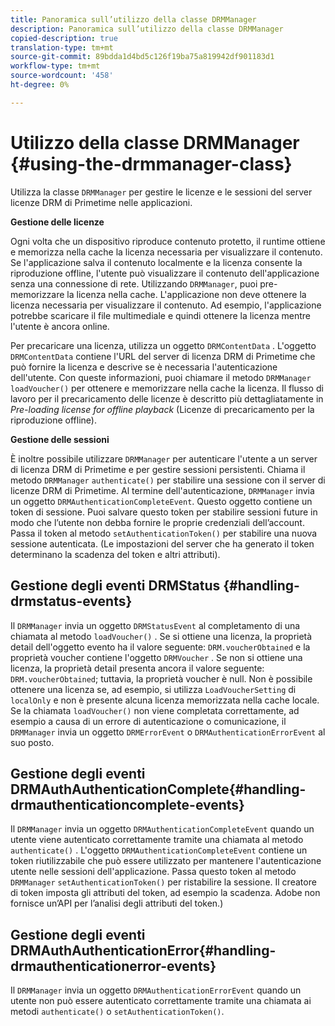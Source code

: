 ```yaml
---
title: Panoramica sull’utilizzo della classe DRMManager
description: Panoramica sull’utilizzo della classe DRMManager
copied-description: true
translation-type: tm+mt
source-git-commit: 89bdda1d4bd5c126f19ba75a819942df901183d1
workflow-type: tm+mt
source-wordcount: '458'
ht-degree: 0%

---
```



# Utilizzo della classe DRMManager {#using-the-drmmanager-class}

Utilizza la classe `DRMManager` per gestire le licenze e le sessioni del server licenze DRM di Primetime nelle applicazioni.

**Gestione delle licenze**

Ogni volta che un dispositivo riproduce contenuto protetto, il runtime ottiene e memorizza nella cache la licenza necessaria per visualizzare il contenuto. Se l&#39;applicazione salva il contenuto localmente e la licenza consente la riproduzione offline, l&#39;utente può visualizzare il contenuto dell&#39;applicazione senza una connessione di rete. Utilizzando `DRMManager`, puoi pre-memorizzare la licenza nella cache. L&#39;applicazione non deve ottenere la licenza necessaria per visualizzare il contenuto. Ad esempio, l&#39;applicazione potrebbe scaricare il file multimediale e quindi ottenere la licenza mentre l&#39;utente è ancora online.

Per precaricare una licenza, utilizza un oggetto `DRMContentData` . L&#39;oggetto `DRMContentData` contiene l&#39;URL del server di licenza DRM di Primetime che può fornire la licenza e descrive se è necessaria l&#39;autenticazione dell&#39;utente. Con queste informazioni, puoi chiamare il metodo `DRMManager` `loadVoucher()` per ottenere e memorizzare nella cache la licenza. Il flusso di lavoro per il precaricamento delle licenze è descritto più dettagliatamente in *Pre-loading license for offline playback* (Licenze di precaricamento per la riproduzione offline).

**Gestione delle sessioni**

È inoltre possibile utilizzare `DRMManager` per autenticare l&#39;utente a un server di licenza DRM di Primetime e per gestire sessioni persistenti. Chiama il metodo `DRMManager` `authenticate()` per stabilire una sessione con il server di licenze DRM di Primetime. Al termine dell&#39;autenticazione, `DRMManager` invia un oggetto `DRMAuthenticationCompleteEvent`. Questo oggetto contiene un token di sessione. Puoi salvare questo token per stabilire sessioni future in modo che l’utente non debba fornire le proprie credenziali dell’account. Passa il token al metodo `setAuthenticationToken()` per stabilire una nuova sessione autenticata. (Le impostazioni del server che ha generato il token determinano la scadenza del token e altri attributi).

## Gestione degli eventi DRMStatus {#handling-drmstatus-events}

Il `DRMManager` invia un oggetto `DRMStatusEvent` al completamento di una chiamata al metodo `loadVoucher()` . Se si ottiene una licenza, la proprietà detail dell&#39;oggetto evento ha il valore seguente: `DRM.voucherObtained` e la proprietà voucher contiene l&#39;oggetto `DRMVoucher` . Se non si ottiene una licenza, la proprietà detail presenta ancora il valore seguente: `DRM.voucherObtained`; tuttavia, la proprietà voucher è null. Non è possibile ottenere una licenza se, ad esempio, si utilizza `LoadVoucherSetting` di `localOnly` e non è presente alcuna licenza memorizzata nella cache locale. Se la chiamata `loadVoucher()` non viene completata correttamente, ad esempio a causa di un errore di autenticazione o comunicazione, il `DRMManager` invia un oggetto `DRMErrorEvent` o `DRMAuthenticationErrorEvent` al suo posto.

## Gestione degli eventi DRMAuthAuthenticationComplete{#handling-drmauthenticationcomplete-events}

Il `DRMManager` invia un oggetto `DRMAuthenticationCompleteEvent` quando un utente viene autenticato correttamente tramite una chiamata al metodo `authenticate()` . L&#39;oggetto `DRMAuthenticationCompleteEvent` contiene un token riutilizzabile che può essere utilizzato per mantenere l&#39;autenticazione utente nelle sessioni dell&#39;applicazione. Passa questo token al metodo `DRMManager` `setAuthenticationToken()` per ristabilire la sessione. Il creatore di token imposta gli attributi del token, ad esempio la scadenza. Adobe non fornisce un’API per l’analisi degli attributi del token.)

## Gestione degli eventi DRMAuthAuthenticationError{#handling-drmauthenticationerror-events}

Il `DRMManager` invia un oggetto `DRMAuthenticationErrorEvent` quando un utente non può essere autenticato correttamente tramite una chiamata ai metodi `authenticate()` o `setAuthenticationToken()`.